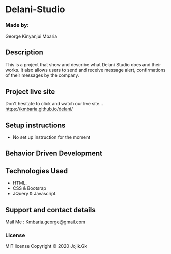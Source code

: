 # Delani-Studio
### Made by:
George Kinyanjui Mbaria
## Description
This is a project that show and describe what Delani Studio does and their works. It also allows users to send and receive  message alert, confirmations of their messages  by the company.
## Project live site
  Don't hesitate to click and watch our live site...
  https://kmbaria.github.io/delani/
## Setup instructions
*  No set up instruction for the moment

## Behavior Driven Development

## Technologies Used
* HTML.
* CSS & Bootsrap
* JQuery & Javascript.


## Support and contact details
Mail Me : Kmbaria.george@gmail.com 
      
### License
MIT license
Copyright &copy; 2020 Jojik.Gk
  
